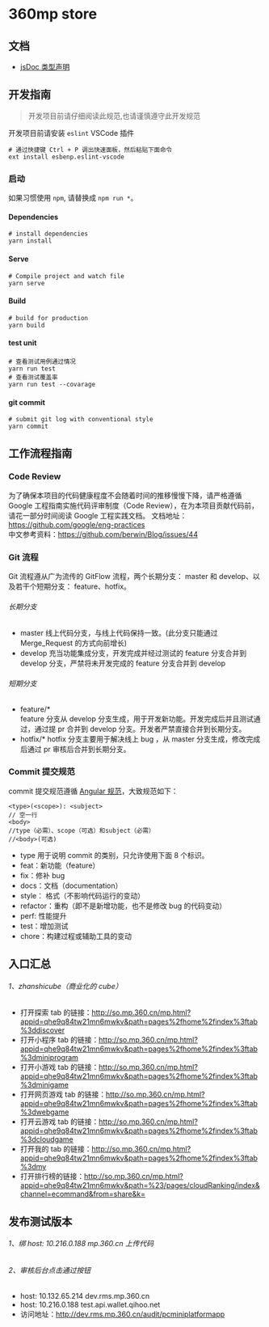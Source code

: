 # 360mp store

## 文档

- [jsDoc 类型声明](https://www.tslang.cn/docs/handbook/type-checking-javascript-files.html)

## 开发指南

> 开发项目前请仔细阅读此规范,也请谨慎遵守此开发规范

开发项目前请安装 `eslint` VSCode 插件

```shell
# 通过快捷键 Ctrl + P 调出快速面板，然后粘贴下面命令
ext install esbenp.eslint-vscode
```

### 启动

如果习惯使用 `npm`, 请替换成 `npm run *`。

#### Dependencies

```shell
# install dependencies
yarn install
```

#### Serve

```shell
# Compile project and watch file
yarn serve
```

#### Build

```shell
# build for production
yarn build
```

#### test unit

```shell
# 查看测试用例通过情况
yarn run test
# 查看测试覆盖率
yarn run test --covarage
```

#### git commit

```shell
# submit git log with conventional style
yarn commit
```

## 工作流程指南

### Code Review

为了确保本项目的代码健康程度不会随着时间的推移慢慢下降，请严格遵循 Google 工程指南实施代码评审制度（Code Review），在为本项目贡献代码前，请花一部分时间阅读 Google 工程实践文档。
文档地址：https://github.com/google/eng-practices  
中文参考资料：https://github.com/berwin/Blog/issues/44

### Git 流程

Git 流程遵从广为流传的 GitFlow 流程，两个长期分支： master 和 develop、以及若干个短期分支： feature、hotfix。

###### 长期分支

- master
  线上代码分支，与线上代码保持一致。(此分支只能通过 Merge_Request 的方式向前增长)
- develop
  充当功能集成分支，开发完成并经过测试的 feature 分支合并到 develop 分支，严禁将未开发完成的 feature 分支合并到 develop

###### 短期分支

- feature/\*  
  feature 分支从 develop 分支生成，用于开发新功能。开发完成后并且测试通过，通过提 pr 合并到 develop 分支。开发者严禁直接合并到长期分支。
- hotfix/\*
  hotfix 分支主要用于解决线上 bug ，从 master 分支生成，修改完成后通过 pr 审核后合并到长期分支。

### Commit 提交规范

commit 提交规范遵循 [Angular 规范](https://github.com/angular/angular.js/blob/f3377da6a748007c11fde090890ee58fae4cefa5/CONTRIBUTING.md#-git-commit-guidelines)，大致规范如下：

```
<type>(<scope>): <subject>
// 空一行
<body>
//type（必需）、scope（可选）和subject（必需）
//<body>(可选)
```

- type 用于说明 commit 的类别，只允许使用下面 8 个标识。
- feat：新功能（feature）
- fix：修补 bug
- docs：文档（documentation）
- style： 格式（不影响代码运行的变动）
- refactor：重构（即不是新增功能，也不是修改 bug 的代码变动）
- perf: 性能提升
- test：增加测试
- chore：构建过程或辅助工具的变动

## 入口汇总

###### 1、zhanshicube（商业化的 cube）

- 打开探索 tab 的链接：http://so.mp.360.cn/mp.html?appid=qhe9q84tw21mn6mwkv&path=pages%2fhome%2findex%3ftab%3ddiscover
- 打开小程序 tab 的链接：http://so.mp.360.cn/mp.html?appid=qhe9q84tw21mn6mwkv&path=pages%2fhome%2findex%3ftab%3dminiprogram
- 打开小游戏 tab 的链接：http://so.mp.360.cn/mp.html?appid=qhe9q84tw21mn6mwkv&path=pages%2fhome%2findex%3ftab%3dminigame
- 打开网页游戏 tab 的链接：http://so.mp.360.cn/mp.html?appid=qhe9q84tw21mn6mwkv&path=pages%2fhome%2findex%3ftab%3dwebgame
- 打开云游戏 tab 的链接：http://so.mp.360.cn/mp.html?appid=qhe9q84tw21mn6mwkv&path=pages%2fhome%2findex%3ftab%3dcloudgame
- 打开我的 tab 的链接：http://so.mp.360.cn/mp.html?appid=qhe9q84tw21mn6mwkv&path=pages%2fhome%2findex%3ftab%3dmy
- 打开排行榜的链接：http://so.mp.360.cn/mp.html?appid=qhe9q84tw21mn6mwkv&path=%23/pages/cloudRanking/index&channel=ecommand&from=share&k=

## 发布测试版本

###### 1、绑 host: 10.216.0.188 mp.360.cn 上传代码

###### 2、审核后台点击通过按钮

- host: 10.132.65.214 dev.rms.mp.360.cn
- host: 10.216.0.188 test.api.wallet.qihoo.net
- 访问地址：http://dev.rms.mp.360.cn/audit/pcminiplatformapp
